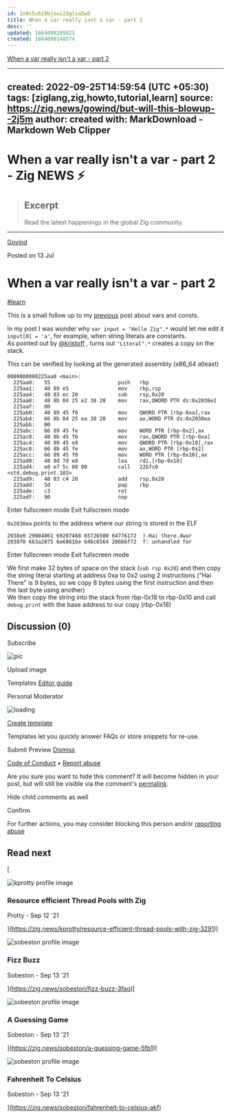 ```yaml
---
id: 2n0c5c6i9bjeui23glsa5w9
title: When a var really isnt a var - part 2
desc: ''
updated: 1664098205023
created: 1664098148574
---
```

[When a var really isn't a var - part 2](https://zig.news/gowind/when-a-var-really-isnt-a-var-part-2-4l7k)

---
created: 2022-09-25T14:59:54 (UTC +05:30)
tags: [ziglang,zig,howto,tutorial,learn]
source: https://zig.news/gowind/but-will-this-blowup--2j5m
author: 
created with: MarkDownload - Markdown Web Clipper
---

# When a var really isn't a var - part 2 - Zig NEWS ⚡

> ## Excerpt
> Read the latest happenings in the global Zig community.

---
[Govind](https://zig.news/gowind)

Posted on 13 Jul

# When a var really isn't a var - part 2

[#learn](https://zig.news/t/learn)

This is a small follow up to my [previous](https://zig.news/gowind/when-a-var-really-isnt-a-var-ft-string-literals-1hn7) post about vars and consts.

In my post I was wonder why `var input = "Hello Zig".*` would let me edit it `input[0] = 'a'`, for example, when string literals are constants.  
As pointed out by [@kristoff](https://zig.news/kristoff) , turns out `"Literal".*` creates a copy on the stack.

This can be verified by looking at the generated assembly (x86\_64 atleast)  

```
0000000000225aa0 <main>:
  225aa0:   55                      push   rbp
  225aa1:   48 89 e5                mov    rbp,rsp
  225aa4:   48 83 ec 20             sub    rsp,0x20
  225aa8:   48 8b 04 25 e2 38 20    mov    rax,QWORD PTR ds:0x2038e2
  225aaf:   00
  225ab0:   48 89 45 f6             mov    QWORD PTR [rbp-0xa],rax
  225ab4:   66 8b 04 25 ea 38 20    mov    ax,WORD PTR ds:0x2038ea
  225abb:   00
  225abc:   66 89 45 fe             mov    WORD PTR [rbp-0x2],ax
  225ac0:   48 8b 45 f6             mov    rax,QWORD PTR [rbp-0xa]
  225ac4:   48 89 45 e8             mov    QWORD PTR [rbp-0x18],rax
  225ac8:   66 8b 45 fe             mov    ax,WORD PTR [rbp-0x2]
  225acc:   66 89 45 f0             mov    WORD PTR [rbp-0x10],ax
  225ad0:   48 8d 7d e8             lea    rdi,[rbp-0x18]
  225ad4:   e8 e7 5c 00 00          call   22b7c0 <std.debug.print.103>
  225ad9:   48 83 c4 20             add    rsp,0x20
  225add:   5d                      pop    rbp
  225ade:   c3                      ret
  225adf:   90                      nop
```

Enter fullscreen mode Exit fullscreen mode

`0x2038ea` points to the address where our string is stored in the ELF  

```
2038e0 29004861 69207468 65726500 64776172  ).Hai there.dwar
2038f0 663a2075 6e68616e 646c6564 20666f72  f: unhandled for
```

Enter fullscreen mode Exit fullscreen mode

We first make 32 bytes of space on the stack (`sub rsp 0x20`) and then copy the string literal starting at address 0xa to 0x2 using 2 instructions ("Hai There" is 9 bytes, so we copy 8 bytes using the first instruction and then the last byte using another)  
We then copy the string into the stack from rbp-0x18 to rbp-0x10 and call `debug.print` with the base address to our copy (rbp-0x18)

## Discussion (0)

Subscribe

   ![pic](https://zig.news/images/AFnuzE8SEpsvbsWNxqdbyDBQIoo2oKemtXNMk0fGdR4/rs:fill:90:90/mb:500000/ar:1/aHR0cHM6Ly96aWcu/bmV3cy91cGxvYWRz/L3VzZXIvcHJvZmls/ZV9pbWFnZS82MTEv/MjdlMzMxNjQtODJi/Ni00ZTVlLThhZTYt/MmMyNzUyNmNlMTM1/LnBuZw)

 Upload image  

Templates [Editor guide](https://zig.news/p/editor_guide "Markdown Guide")

Personal Moderator

![loading](https://zig.news/assets/loading-ellipsis-b714cf681fd66c853ff6f03dd161b77aa3c80e03cdc06f478b695f42770421e9.svg)

[Create template](https://zig.news/settings/response-templates)

Templates let you quickly answer FAQs or store snippets for re-use.

Submit Preview [Dismiss](https://zig.news/404.html)

[Code of Conduct](https://zig.news/code-of-conduct) • [Report abuse](https://zig.news/report-abuse)

Are you sure you want to hide this comment? It will become hidden in your post, but will still be visible via the comment's [permalink](https://zig.news/gowind/but-will-this-blowup--2j5m#).

Hide child comments as well

Confirm

For further actions, you may consider blocking this person and/or [reporting abuse](https://zig.news/report-abuse)

## Read next

[

![kprotty profile image](https://zig.news/images/NuK7FKfHmVA6Qv2x6pSO-nVDVqtWwFm7FuiS-Q2277Q/s:100:100/mb:500000/ar:1/aHR0cHM6Ly96aWcu/bmV3cy91cGxvYWRz/L3VzZXIvcHJvZmls/ZV9pbWFnZS8xMC85/N2ViOThlNi0yMjky/LTRhZjYtYjQ5Ni1k/ZjM0ZjYzYzIxYmIu/anBn)

### Resource efficient Thread Pools with Zig

Protty - Sep 12 '21





](https://zig.news/kprotty/resource-efficient-thread-pools-with-zig-3291)[

![sobeston profile image](https://zig.news/images/SYgg7xNvWKW9MEN3HYe02qUuu1vEX7yzH7-3LGHq-FY/s:100:100/mb:500000/ar:1/aHR0cHM6Ly96aWcu/bmV3cy91cGxvYWRz/L3VzZXIvcHJvZmls/ZV9pbWFnZS83Ny80/NTJmYmMyOC1kY2Zl/LTQ2ZjAtODYzYi1k/NjgwZjk0NGEyNWEu/cG5n)

### Fizz Buzz

Sobeston - Sep 13 '21





](https://zig.news/sobeston/fizz-buzz-3fao)[

![sobeston profile image](https://zig.news/images/SYgg7xNvWKW9MEN3HYe02qUuu1vEX7yzH7-3LGHq-FY/s:100:100/mb:500000/ar:1/aHR0cHM6Ly96aWcu/bmV3cy91cGxvYWRz/L3VzZXIvcHJvZmls/ZV9pbWFnZS83Ny80/NTJmYmMyOC1kY2Zl/LTQ2ZjAtODYzYi1k/NjgwZjk0NGEyNWEu/cG5n)

### A Guessing Game

Sobeston - Sep 13 '21





](https://zig.news/sobeston/a-guessing-game-5fb1)[

![sobeston profile image](https://zig.news/images/SYgg7xNvWKW9MEN3HYe02qUuu1vEX7yzH7-3LGHq-FY/s:100:100/mb:500000/ar:1/aHR0cHM6Ly96aWcu/bmV3cy91cGxvYWRz/L3VzZXIvcHJvZmls/ZV9pbWFnZS83Ny80/NTJmYmMyOC1kY2Zl/LTQ2ZjAtODYzYi1k/NjgwZjk0NGEyNWEu/cG5n)

### Fahrenheit To Celsius

Sobeston - Sep 13 '21





](https://zig.news/sobeston/fahrenheit-to-celsius-akf)

